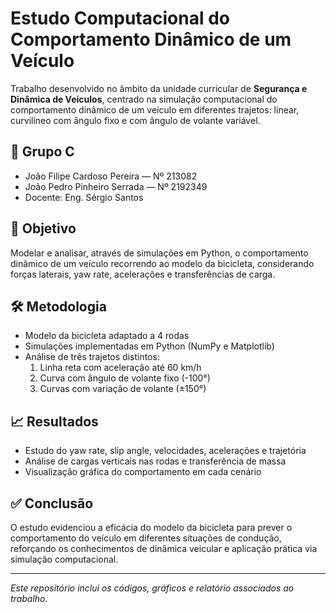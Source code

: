 # Estudo Computacional do Comportamento Dinâmico de um Veículo

Trabalho desenvolvido no âmbito da unidade curricular de **Segurança e Dinâmica de Veículos**, centrado na simulação computacional do comportamento dinâmico de um veículo em diferentes trajetos: linear, curvilíneo com ângulo fixo e com ângulo de volante variável.

## 👥 Grupo C
- João Filipe Cardoso Pereira — Nº 213082  
- João Pedro Pinheiro Serrada — Nº 2192349  
- Docente: Eng. Sérgio Santos

## 📌 Objetivo
Modelar e analisar, através de simulações em Python, o comportamento dinâmico de um veículo recorrendo ao modelo da bicicleta, considerando forças laterais, yaw rate, acelerações e transferências de carga.

## 🛠️ Metodologia
- Modelo da bicicleta adaptado a 4 rodas
- Simulações implementadas em Python (NumPy e Matplotlib)
- Análise de três trajetos distintos:
  1. Linha reta com aceleração até 60 km/h
  2. Curva com ângulo de volante fixo (-100°)
  3. Curvas com variação de volante (±150°)

## 📈 Resultados
- Estudo do yaw rate, slip angle, velocidades, acelerações e trajetória
- Análise de cargas verticais nas rodas e transferência de massa
- Visualização gráfica do comportamento em cada cenário

## ✅ Conclusão
O estudo evidenciou a eficácia do modelo da bicicleta para prever o comportamento do veículo em diferentes situações de condução, reforçando os conhecimentos de dinâmica veicular e aplicação prática via simulação computacional.

---

*Este repositório inclui os códigos, gráficos e relatório associados ao trabalho.*
